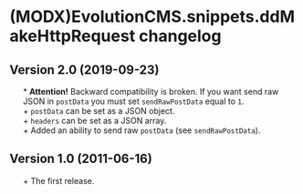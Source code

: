 # (MODX)EvolutionCMS.snippets.ddMakeHttpRequest changelog


## Version 2.0 (2019-09-23)
* \* **Attention!** Backward compatibility is broken. If you want send raw JSON in `postData` you must set `sendRawPostData` equal to `1`.
* \+ `postData` can be set as a JSON object.
* \+ `headers` can be set as a JSON array.
* \+ Added an ability to send raw `postData` (see `sendRawPostData`).


## Version 1.0 (2011-06-16)
* \+ The first release.


<style>ul{list-style:none;}</style>